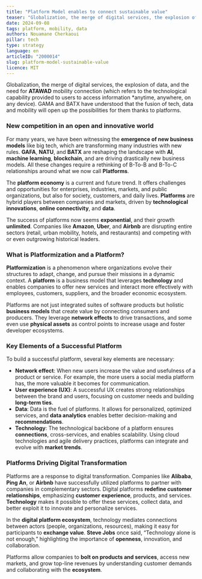 ```yaml
---
title: "Platform Model enables to connect sustainable value"
teaser: "Globalization, the merge of digital services, the explosion of data, and the need for **ATAWAD** mobility connection (which refers to the technological capability provided to users to access information *anytime, anywhere, on any device). GAMA and BATX have understood that the fusion of tech, data and mobility will open up the possibilities for them thanks to platforms."
date: 2024-09-08
tags: platform, mobility, data
authors: Nouamane Cherkaoui
pillar: tech
type: strategy
language: en
articleID: "2000014"
slug: platform-model-sustainable-value
licence: MIT
---
```


Globalization, the merge of digital services, the explosion of data, and the need for **ATAWAD** mobility connection (which refers to the technological capability provided to users to access information *anytime, anywhere, on any device). GAMA and BATX have understood that the fusion of tech, data and mobility will open up the possibilities for them thanks to platforms.

### **New competition in an open and innovative world**

For many years, we have been witnessing the **emergence of new business models** like big tech, which are transforming many industries with new rules. **GAFA**, **NATU**, and **BATX** are reshaping the landscape with **AI**, **machine learning**, **blockchain**, and are driving drastically new business models. All these changes require a rethinking of B-To-B and B-To-C relationships around what we now call **Platforms**.

The **platform economy** is a current and future trend. It offers challenges and opportunities for enterprises, industries, markets, and public organizations, but also for society, customers, and daily lives. **Platforms** are hybrid players between companies and markets, driven by **technological innovations**, **online connectivity**, and **data**.

The success of platforms now seems **exponential**, and their growth **unlimited**. Companies like **Amazon**, **Uber**, and **Airbnb** are disrupting entire sectors (retail, urban mobility, hotels, and restaurants) and competing with or even outgrowing historical leaders.

### **What is Platformization and a Platform?**

**Platformization** is a phenomenon where organizations evolve their structures to adapt, change, and pursue their missions in a dynamic context. A **platform** is a business model that leverages **technology** and enables companies to offer new services and interact more effectively with employees, customers, suppliers, and the broader economic ecosystem.

Platforms are not just integrated suites of software products but holistic **business models** that create value by connecting consumers and producers. They leverage **network effects** to drive transactions, and some even use **physical assets** as control points to increase usage and foster developer ecosystems.

### **Key Elements of a Successful Platform**

To build a successful platform, several key elements are necessary:
- **Network effect**: When new users increase the value and usefulness of a product or service. For example, the more users a social media platform has, the more valuable it becomes for communication.
- **User experience (UX)**: A successful UX creates strong relationships between the brand and users, focusing on customer needs and building **long-term ties**.
- **Data**: Data is the fuel of platforms. It allows for personalized, optimized services, and **data analytics** enables better decision-making and **recommendations**.
- **Technology**: The technological backbone of a platform ensures **connections**, cross-services, and enables scalability. Using cloud technologies and agile delivery practices, platforms can integrate and evolve with **market trends**.

### **Platforms Driving Digital Transformation**

Platforms are a response to digital transformation. Companies like **Alibaba**, **Ping An**, or **Airbnb** have successfully utilized platforms to partner with companies in complementary sectors. Digital platforms **redefine customer relationships**, emphasizing **customer experience**, products, and services. **Technology** makes it possible to offer these services, collect data, and better exploit it to innovate and personalize services.

In the **digital platform ecosystem**, technology mediates connections between actors (people, organizations, resources), making it easy for participants to **exchange value**. **Steve Jobs** once said, “Technology alone is not enough,” highlighting the importance of **openness**, innovation, and collaboration.

Platforms allow companies to **bolt on products and services**, access new markets, and grow top-line revenues by understanding customer demands and collaborating with the **ecosystem**.
